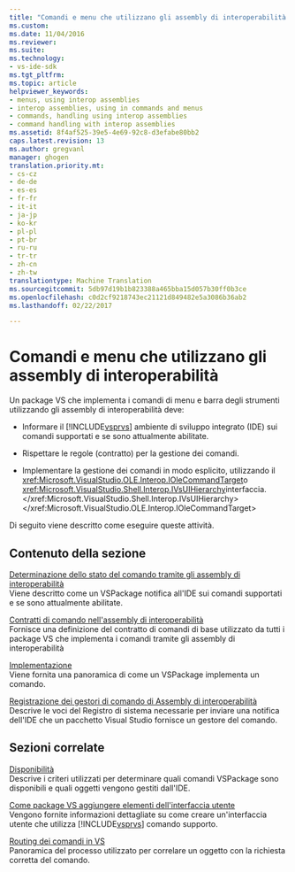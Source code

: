 ```yaml
---
title: "Comandi e menu che utilizzano gli assembly di interoperabilità | Documenti di Microsoft"
ms.custom: 
ms.date: 11/04/2016
ms.reviewer: 
ms.suite: 
ms.technology:
- vs-ide-sdk
ms.tgt_pltfrm: 
ms.topic: article
helpviewer_keywords:
- menus, using interop assemblies
- interop assemblies, using in commands and menus
- commands, handling using interop assemblies
- command handling with interop assemblies
ms.assetid: 8f4af525-39e5-4e69-92c8-d3efabe80bb2
caps.latest.revision: 13
ms.author: gregvanl
manager: ghogen
translation.priority.mt:
- cs-cz
- de-de
- es-es
- fr-fr
- it-it
- ja-jp
- ko-kr
- pl-pl
- pt-br
- ru-ru
- tr-tr
- zh-cn
- zh-tw
translationtype: Machine Translation
ms.sourcegitcommit: 5db97d19b1b823388a465bba15d057b30ff0b3ce
ms.openlocfilehash: c0d2cf9218743ec21121d849482e5a3086b36ab2
ms.lasthandoff: 02/22/2017

---
```

# <a name="commands-and-menus-that-use-interop-assemblies"></a>Comandi e menu che utilizzano gli assembly di interoperabilità
Un package VS che implementa i comandi di menu e barra degli strumenti utilizzando gli assembly di interoperabilità deve:  
  
-   Informare il [!INCLUDE[vsprvs](../../code-quality/includes/vsprvs_md.md)] ambiente di sviluppo integrato (IDE) sui comandi supportati e se sono attualmente abilitate.  
  
-   Rispettare le regole (contratto) per la gestione dei comandi.  
  
-   Implementare la gestione dei comandi in modo esplicito, utilizzando il <xref:Microsoft.VisualStudio.OLE.Interop.IOleCommandTarget>o <xref:Microsoft.VisualStudio.Shell.Interop.IVsUIHierarchy>interfaccia.</xref:Microsoft.VisualStudio.Shell.Interop.IVsUIHierarchy> </xref:Microsoft.VisualStudio.OLE.Interop.IOleCommandTarget>  
  
 Di seguito viene descritto come eseguire queste attività.  
  
## <a name="in-this-section"></a>Contenuto della sezione  
 [Determinazione dello stato del comando tramite gli assembly di interoperabilità](../../extensibility/internals/determining-command-status-by-using-interop-assemblies.md)  
 Viene descritto come un VSPackage notifica all'IDE sui comandi supportati e se sono attualmente abilitate.  
  
 [Contratti di comando nell'assembly di interoperabilità](../../extensibility/internals/command-contracts-in-interop-assemblies.md)  
 Fornisce una definizione del contratto di comandi di base utilizzato da tutti i package VS che implementa i comandi tramite gli assembly di interoperabilità  
  
 [Implementazione](../../extensibility/internals/command-implementation.md)  
 Viene fornita una panoramica di come un VSPackage implementa un comando.  
  
 [Registrazione dei gestori di comando di Assembly di interoperabilità](../../extensibility/internals/registering-interop-assembly-command-handlers.md)  
 Descrive le voci del Registro di sistema necessarie per inviare una notifica dell'IDE che un pacchetto Visual Studio fornisce un gestore del comando.  
  
## <a name="related-sections"></a>Sezioni correlate  
 [Disponibilità](../../extensibility/internals/command-availability.md)  
 Descrive i criteri utilizzati per determinare quali comandi VSPackage sono disponibili e quali oggetti vengono gestiti dall'IDE.  
  
 [Come package VS aggiungere elementi dell'interfaccia utente](../../extensibility/internals/how-vspackages-add-user-interface-elements.md)  
 Vengono fornite informazioni dettagliate su come creare un'interfaccia utente che utilizza [!INCLUDE[vsprvs](../../code-quality/includes/vsprvs_md.md)] comando supporto.  
  
 [Routing dei comandi in VS](../../extensibility/internals/command-routing-in-vspackages.md)  
 Panoramica del processo utilizzato per correlare un oggetto con la richiesta corretta del comando.
